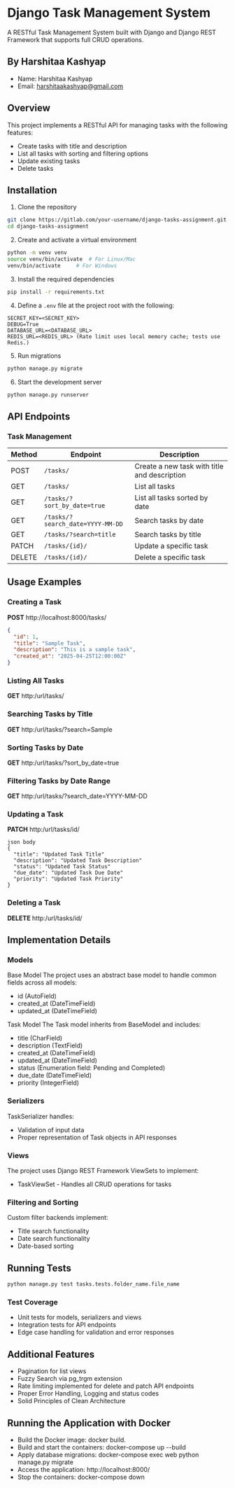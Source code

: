 # Django Task Management System

A RESTful Task Management System built with Django and Django REST Framework that supports full CRUD operations.

## By Harshitaa Kashyap

- Name: Harshitaa Kashyap
- Email: harshitaakashyap@gmail.com

## Overview

This project implements a RESTful API for managing tasks with the following features:

- Create tasks with title and description
- List all tasks with sorting and filtering options
- Update existing tasks
- Delete tasks

## Installation

1. Clone the repository

```bash
git clone https://gitlab.com/your-username/django-tasks-assignment.git
cd django-tasks-assignment
```

2. Create and activate a virtual environment

```bash
python -m venv venv
source venv/bin/activate  # For Linux/Mac
venv/bin/activate     # For Windows
```

3. Install the required dependencies

```bash
pip install -r requirements.txt
```

4. Define a `.env` file at the project root with the following:

```
SECRET_KEY=<SECRET_KEY>
DEBUG=True
DATABASE_URL=<DATABASE_URL>
REDIS_URL=<REDIS_URL> (Rate limit uses local memory cache; tests use Redis.)
```

5. Run migrations

```bash
python manage.py migrate
```

6. Start the development server

```bash
python manage.py runserver
```

## API Endpoints

### Task Management

| Method | Endpoint                         | Description                                  |
| ------ | -------------------------------- | -------------------------------------------- |
| POST   | `/tasks/`                        | Create a new task with title and description |
| GET    | `/tasks/`                        | List all tasks                               |
| GET    | `/tasks/?sort_by_date=true`      | List all tasks sorted by date                |
| GET    | `/tasks/?search_date=YYYY-MM-DD` | Search tasks by date                         |
| GET    | `/tasks/?search=title`           | Search tasks by title                        |
| PATCH  | `/tasks/{id}/`                   | Update a specific task                       |
| DELETE | `/tasks/{id}/`                   | Delete a specific task                       |

## Usage Examples

### Creating a Task

**POST** http://localhost:8000/tasks/

```json body
{
  "id": 1,
  "title": "Sample Task",
  "description": "This is a sample task",
  "created_at": "2025-04-25T12:00:00Z"
}
```

### Listing All Tasks

**GET** http:/url/tasks/

### Searching Tasks by Title

**GET** http:/url/tasks/?search=Sample

### Sorting Tasks by Date

**GET** http:/url/tasks/?sort_by_date=true

### Filtering Tasks by Date Range

**GET** http:/url/tasks/?search_date=YYYY-MM-DD

### Updating a Task

**PATCH** http:/url/tasks/id/

```
json body
{
  "title": "Updated Task Title"
  "description": "Updated Task Description"
  "status": "Updated Task Status"
  "due_date": "Updated Task Due Date"
  "priority": "Updated Task Priority"
}
```

### Deleting a Task

**DELETE** http:/url/tasks/id/

## Implementation Details

### Models

Base Model
The project uses an abstract base model to handle common fields across all models:

- id (AutoField)
- created_at (DateTimeField)
- updated_at (DateTimeField)

Task Model
The Task model inherits from BaseModel and includes:

- title (CharField)
- description (TextField)
- created_at (DateTimeField)
- updated_at (DateTimeField)
- status (Enumeration field: Pending and Completed)
- due_date (DateTimeField)
- priority (IntegerField)

### Serializers

TaskSerializer handles:

- Validation of input data
- Proper representation of Task objects in API responses

### Views

The project uses Django REST Framework ViewSets to implement:

- TaskViewSet - Handles all CRUD operations for tasks

### Filtering and Sorting

Custom filter backends implement:

- Title search functionality
- Date search functionality
- Date-based sorting

## Running Tests

```bash
python manage.py test tasks.tests.folder_name.file_name
```

### Test Coverage

- Unit tests for models, serializers and views
- Integration tests for API endpoints
- Edge case handling for validation and error responses

## Additional Features

- Pagination for list views
- Fuzzy Search via pg_trgm extension
- Rate limiting implemented for delete and patch API endpoints
- Proper Error Handling, Logging and status codes
- Solid Principles of Clean Architecture

## Running the Application with Docker

- Build the Docker image: docker build.
- Build and start the containers: docker-compose up --build
- Apply database migrations: docker-compose exec web python manage.py migrate
- Access the application: http://localhost:8000/
- Stop the containers: docker-compose down
